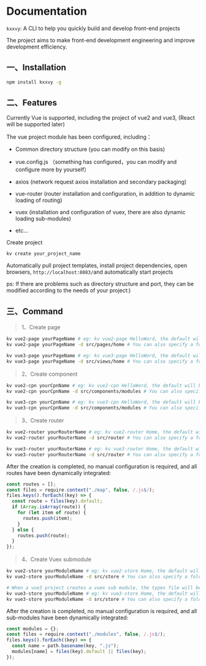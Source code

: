 # Documentation

`kxxvy`: A CLI to help you quickly build and develop front-end projects

The project aims to make front-end development engineering and improve development efficiency.

## 一、Installation

```bash
npm install kxxvy -g
```

## 二、Features

Currently Vue is supported, including the project of vue2 and vue3, (React will be supported later)

The vue project module has been configured, including：

- Common directory structure (you can modify on this basis)

- vue.config.js （something has configured，you can modify and configure more by yourself）

- axios (network request axios installation and secondary packaging)

- vue-router (router installation and configuration, in addition to dynamic loading of routing)

- vuex (installation and configuration of vuex, there are also dynamic loading sub-modules)

- etc...

Create project

```bash
kv create your_project_name
```

Automatically pull project templates, install project dependencies, open browsers, `http://localhost:8083/`and automatically start projects

ps: If there are problems such as directory structure and port, they can be modified according to the needs of your project:)

## 三、Command

> 1、Create page

```bash
kv vue2-page yourPageName # eg: kv vue2-page HelloWord, the default will be stored in src / pages folder
kv vue2-page yourPageName -d src/pages/home # You can also specify a folder

kv vue3-page yourPageName # eg: kv vue3-page HelloWord, the default will be stored in src / views folder
kv vue3-page yourPageName -d src/views/home # You can also specify a folder
```

> 2、Create component

```bash
kv vue2-cpn yourCpnName # eg: kv vue2-cpn HelloWord, the default will be stored in src/components/common folder
kv vue2-cpn yourCpnName -d src/components/modules # You can also specify a folder

kv vue3-cpn yourCpnName # eg: kv vue3-cpn HelloWord, the default will be stored in src/components/common folder
kv vue3-cpn yourCpnName -d src/components/modules # You can also specify a folder
```

> 3、Create router

```bash
kv vue2-router yourRouterName # eg: kv vue2-router Home, the default will be stored in src/router/map folder
kv vue2-router yourRouterName -d src/router # You can also specify a folder

kv vue3-router yourRouterName # eg: kv vue3-router Home, the default will be stored in src/router/map folder
kv vue3-router yourRouterName -d src/router # You can also specify a folder
```

After the creation is completed, no manual configuration is required, and all routes have been dynamically integrated:

```js
const routes = [];
const files = require.context("./map", false, /.js$/);
files.keys().forEach((key) => {
  const route = files(key).default;
  if (Array.isArray(route)) {
    for (let item of route) {
      routes.push(item);
    }
  } else {
    routes.push(route);
  }
});
```

> 4、Create Vuex submodule

```bash
kv vue2-store yourModuleName # eg: kv vue2-store Home, the default will be stored in src/store/modules folder
kv vue2-store yourModuleName -d src/store # You can also specify a folder

# When a vue3 project creates a vuex sub module, the types file will be created by default
kv vue3-store yourModuleName # eg: kv vue3-store Home, the default will be stored in src/store/modules folder
kv vue3-store yourModuleName -d src/store # You can also specify a folder
```

After the creation is completed, no manual configuration is required, and all sub-modules have been dynamically integrated:

```js
const modules = {};
const files = require.context("./modules", false, /.js$/);
files.keys().forEach((key) => {
  const name = path.basename(key, ".js");
  modules[name] = files(key).default || files(key);
});
```
